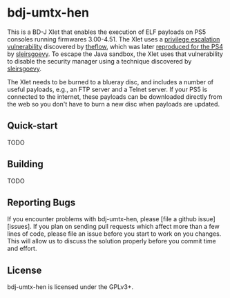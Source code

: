 # bdj-umtx-hen
This is a BD-J Xlet that enables the execution of ELF payloads on PS5
consoles running firmwares 3.00-4.51. The Xlet uses a
[privilege escalation vulnerability][h1] discovered by [theflow][theflow],
which was later [reproduced for the PS4][insp1] by [sleirsgoevy][sleirsgoevy].
To escape the Java sandbox, the Xlet uses that vulnerability to disable the
security manager using a technique discovered by [sleirsgoevy][insp2].

The Xlet needs to be burned to a blueray disc, and includes a number
of useful payloads, e.g., an FTP server and a Telnet server. If your PS5 is
connected to the internet, these payloads can be downloaded directly from
the web so you don't have to burn a new disc when payloads are updated.

## Quick-start
TODO

## Building
TODO

## Reporting Bugs
If you encounter problems with bdj-umtx-hen, please [file a github issue][issues].
If you plan on sending pull requests which affect more than a few lines of code,
please file an issue before you start to work on you changes. This will allow us
to discuss the solution properly before you commit time and effort.

## License
bdj-umtx-hen is licensed under the GPLv3+.

[h1]: https://hackerone.com/reports/1379975
[insp1]: https://github.com/sleirsgoevy/bd-jb
[insp2]: https://github.com/sleirsgoevy/bd-jb/tree/ps5
[sleirsgoevy]: https://github.com/sleirsgoevy
[theflow]: https://github.com/TheOfficialFloW